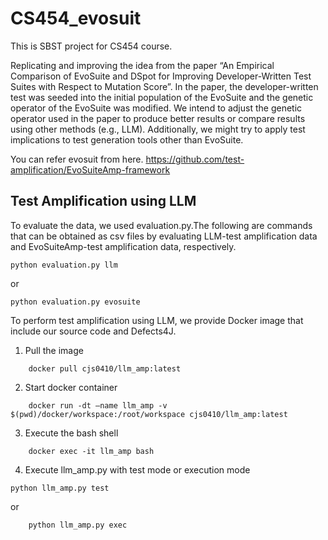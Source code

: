 # CS454_evosuit
This is SBST project for CS454 course.


Replicating and improving the idea from the paper “An Empirical Comparison of EvoSuite and DSpot for Improving Developer-Written Test Suites with Respect to Mutation Score”. In the paper, the developer-written test was seeded into the initial population of the EvoSuite and the genetic operator of the EvoSuite was modified. We intend to adjust the genetic operator used in the paper to produce better results or compare results using other methods (e.g., LLM). Additionally, we might try to apply test implications to test generation tools other than EvoSuite.

You can refer evosuit from here. https://github.com/test-amplification/EvoSuiteAmp-framework

## Test Amplification using LLM
To evaluate the data, we used evaluation.py.The following are commands that can be obtained as csv files by evaluating LLM-test amplification data and EvoSuiteAmp-test amplification data, respectively.
```
python evaluation.py llm
```
or
```
python evaluation.py evosuite
```


To perform test amplification using LLM, we provide Docker image that include our source code and Defects4J.

1. Pull the image
```
    docker pull cjs0410/llm_amp:latest
```


2. Start docker container
```
    docker run -dt —name llm_amp -v $(pwd)/docker/workspace:/root/workspace cjs0410/llm_amp:latest
```


3. Execute the bash shell

```
    docker exec -it llm_amp bash
```


4. Execute llm_amp.py with test mode or execution mode

```
python llm_amp.py test
```

or

```
    python llm_amp.py exec
```







